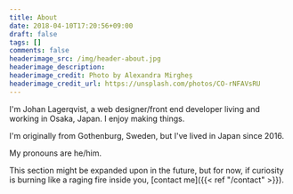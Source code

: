 ```yaml
---
title: About
date: 2018-04-10T17:20:56+09:00
draft: false
tags: []
comments: false
headerimage_src: /img/header-about.jpg
headerimage_description:
headerimage_credit: Photo by Alexandra Mirgheș
headerimage_credit_url: https://unsplash.com/photos/CO-rNFAVsRU
---
```


I'm Johan Lagerqvist, a web designer/front end developer living and working in Osaka, Japan. I enjoy making things.

I'm originally from Gothenburg, Sweden, but I've lived in Japan since 2016.

My pronouns are he/him.

This section might be expanded upon in the future, but for now, if curiosity is burning like a raging fire inside you, [contact me]({{< ref "/contact" >}}).<!--more-->

